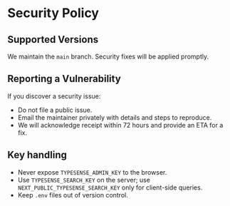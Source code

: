 # Security Policy

## Supported Versions

We maintain the `main` branch. Security fixes will be applied promptly.

## Reporting a Vulnerability

If you discover a security issue:

- Do not file a public issue.
- Email the maintainer privately with details and steps to reproduce.
- We will acknowledge receipt within 72 hours and provide an ETA for a fix.

## Key handling

- Never expose `TYPESENSE_ADMIN_KEY` to the browser.
- Use `TYPESENSE_SEARCH_KEY` on the server; use `NEXT_PUBLIC_TYPESENSE_SEARCH_KEY` only for client-side queries.
- Keep `.env` files out of version control.

